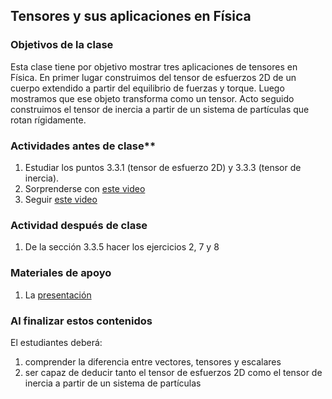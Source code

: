 ## Tensores y sus aplicaciones en Física

### Objetivos de la clase
Esta clase tiene por objetivo mostrar tres aplicaciones de tensores en Física. En primer lugar construimos del tensor de esfuerzos 2D de un cuerpo extendido a partir del equilibrio de fuerzas y torque. Luego mostramos que ese objeto transforma como un tensor. Acto seguido construimos el tensor de inercia a partir de un sistema de partículas que rotan rígidamente.

### Actividades **antes** de clase**
   1. Estudiar los puntos 3.3.1 (tensor de esfuerzo 2D) y 3.3.3 (tensor de inercia).  
   2. Sorprenderse con [este video](https://www.youtube.com/watch?v=1VPfZ_XzisU)
   3. Seguir [este video](https://www.youtube.com/watch?v=YxXyN2ifK8A)  

### Actividad **después** de clase
   1. De la sección 3.3.5 hacer los ejercicios 2, 7 y 8  

### Materiales de apoyo
   1. La [presentación](https://github.com/nunezluis/MisCursos/blob/main/MisMateriales/Presentaciones/3_3EjemplTensor.pdf)

### Al finalizar estos contenidos
   El estudiantes deberá:
   1. comprender la diferencia entre vectores, tensores y escalares
   2. ser capaz de deducir tanto el tensor de esfuerzos 2D como el tensor de inercia a partir de un sistema de partículas
